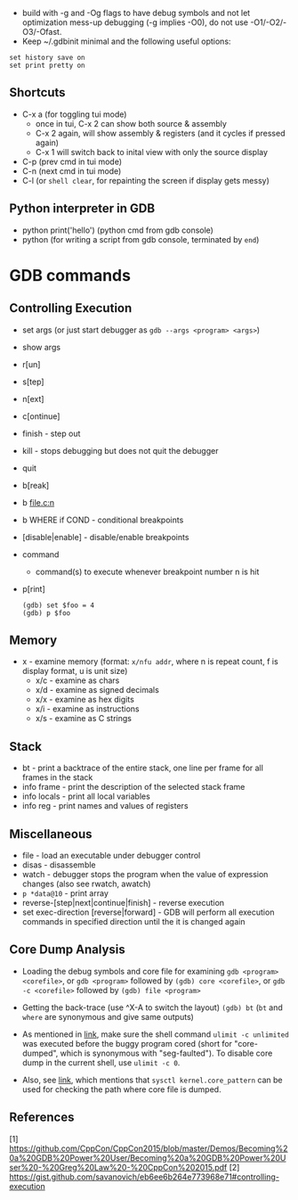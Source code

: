 * build with -g and -Og flags to have debug symbols and not let optimization mess-up debugging (-g implies -O0), do not use -O1/-O2/-O3/-Ofast.
* Keep ~/.gdbinit minimal and the following useful options:
```
set history save on
set print pretty on
```

Shortcuts
---------
- C-x a  (for toggling tui mode)
	* once in tui, C-x 2 can show both source & assembly
	* C-x 2 again, will show assembly & registers (and it cycles if pressed again)
	* C-x 1 will switch back to inital view with only the source display
- C-p  (prev cmd in tui mode)
- C-n  (next cmd in tui mode)
- C-l  (or `shell clear`, for repainting the screen if display gets messy)

Python interpreter in GDB
-------------------------
* python print('hello')  (python cmd from gdb console)
* python  (for writing a script from gdb console, terminated by `end`)

GDB commands
============

Controlling Execution
---------------------
* set args <test1> <test2>  (or just start debugger as `gdb --args <program> <args>`)
* show args
* r[un]

* s[tep]
* n[ext]
* c[ontinue]
* finish - step out
* kill - stops debugging but does not quit the debugger

* quit

* b[reak] <funcname>
* b <file.c:n>
* b WHERE if COND - conditional breakpoints
* [disable|enable] <bn> - disable/enable breakpoints

* command <bn>
	* command(s) to execute whenever breakpoint number n is hit

* p[rint]
	```
	(gdb) set $foo = 4
	(gdb) p $foo
	```

Memory
------
* x - examine memory (format: `x/nfu addr`, where n is repeat count, f is display format, u is unit size)
	* x/c - examine as chars
	* x/d - examine as signed decimals
	* x/x - examine as hex digits
	* x/i - examine as instructions
	* x/s - examine as C strings

Stack
-----
* bt - print a backtrace of the entire stack, one line per frame for all frames in the stack
* info frame - print the description of the selected stack frame
* info locals - print all local variables
* info reg - print names and values of registers

Miscellaneous
-------------
* file <program> - load an executable under debugger control
* disas - disassemble
* watch - debugger stops the program when the value of expression changes (also see rwatch, awatch)
* `p *data@10` - print array
* reverse-[step|next|continue|finish] - reverse execution
* set exec-direction [reverse|forward] - GDB will perform all execution commands in specified direction until the it is changed again


Core Dump Analysis
------------------
* Loading the debug symbols and core file for examining
`gdb <program> <corefile>`, or
`gdb <program>` followed by `(gdb) core <corefile>`, or
`gdb -c <corefile>` followed by `(gdb) file <program>`

* Getting the back-trace (use ^X-A to switch the layout)
`(gdb) bt` (`bt` and `where` are synonymous and give same outputs)

* As mentioned in [link](https://cxwangyi.wordpress.com/2010/01/08/generate-core-dump-files/), make sure the shell command `ulimit -c unlimited` was executed before the buggy program cored (short for "core-dumped", which is synonymous with "seg-faulted"). To disable core dump in the current shell, use `ulimit -c 0`.

* Also, see [link](https://stackoverflow.com/a/32461658/10960444), which mentions that `sysctl kernel.core_pattern` can be used for checking the path where core file is dumped.

References
----------
[1] https://github.com/CppCon/CppCon2015/blob/master/Demos/Becoming%20a%20GDB%20Power%20User/Becoming%20a%20GDB%20Power%20User%20-%20Greg%20Law%20-%20CppCon%202015.pdf
[2] https://gist.github.com/savanovich/eb6ee6b264e773968e71#controlling-execution
